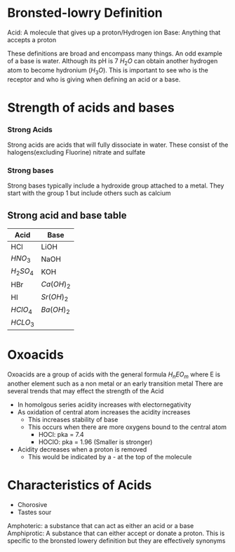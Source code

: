 # Bronsted-lowry Definition
Acid: A molecule that gives up a proton/Hydrogen ion
Base: Anything that accepts a proton

These definitions are broad and encompass many things. An odd example of a base is water. Although its pH is 7 $H_{2}O$ can obtain another hydrogen atom to become hydronium ($H_{3}O$). This is important to see who is the receptor and who is giving when defining an acid or a base.

# Strength of acids and bases
### Strong Acids
Strong acids are acids that will fully dissociate in water.
These consist of the halogens(excluding Fluorine) nitrate and sulfate
### Strong bases 
Strong bases typically include a hydroxide group attached to a metal. They start with the group 1 but include others such as calcium
## Strong acid and base table

| Acid | Base |
| ---- | ---- |
| HCl | LiOH |
| $HNO_3$ | NaOH |
| $H_{2}SO_4$ | KOH |
| HBr | $Ca(OH)_2$ |
| HI | $Sr(OH)_2$ |
| $HClO_4$  | $Ba(OH)_2$ |
| $HCLO_3$ |  |
# Oxoacids
Oxoacids are a group of acids with the general formula $H_{n}EO_m$ where E is another element such as a non metal or an early transition metal
There are several trends that may effect the strength of the Acid
- In homolgous series acidity increases with electornegativity
- As oxidation of central atom increases the acidity increases
	-  This increases stability of base 
	- This occurs when there are more oxygens bound to the central atom
		- HOCl: pka = 7.4
		- HOClO: pka = 1.96 (Smaller is stronger)
- Acidity decreases when a proton is removed
	- This would be indicated by a - at the top of the molecule


# Characteristics of Acids
- Chorosive
- Tastes sour




Amphoteric: a substance that can act as either an acid or a base
Amphiprotic: A substance that can either accept or donate a proton. This is specific to the bronsted lowery definition but they are effectively synonyms
